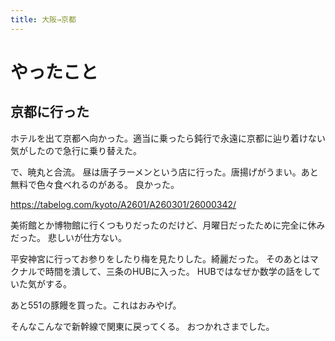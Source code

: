 ```yaml
---
title: 大阪→京都
---
```


# やったこと

## 京都に行った

ホテルを出て京都へ向かった。適当に乗ったら鈍行で永遠に京都に辿り着けない気がしたので急行に乗り替えた。

で、暁丸と合流。
昼は唐子ラーメンという店に行った。唐揚げがうまい。あと無料で色々食べれるのがある。
良かった。

<https://tabelog.com/kyoto/A2601/A260301/26000342/>

美術館とか博物館に行くつもりだったのだけど、月曜日だったために完全に休みだった。
悲しいが仕方ない。

平安神宮に行ってお参りをしたり梅を見たりした。綺麗だった。
そのあとはマクナルで時間を潰して、三条のHUBに入った。
HUBではなぜか数学の話をしていた気がする。

あと551の豚饅を買った。これはおみやげ。

そんなこんなで新幹線で関東に戻ってくる。
おつかれさまでした。
